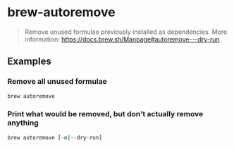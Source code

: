 # brew-autoremove

> Remove unused formulae previously installed as dependencies. More information: <https://docs.brew.sh/Manpage#autoremove---dry-run>.

## Examples

### Remove all unused formulae

```bash
brew autoremove
```

### Print what would be removed, but don't actually remove anything

```bash
brew autoremove [-n|--dry-run]
```
